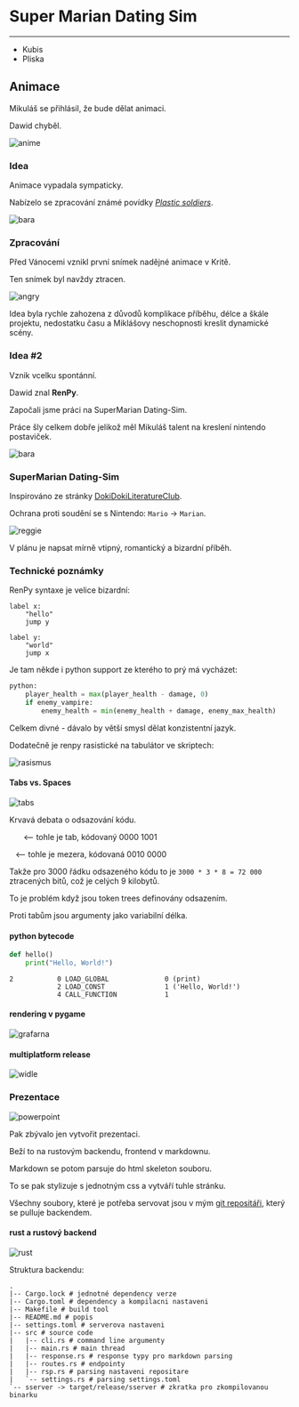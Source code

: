 # Super Marian Dating Sim
---------------------------------
+ Kubis
+ Pliska

## Animace

Mikuláš se přihlásil, že bude dělat animaci.

Dawid chyběl.

![anime](anime.jpg)

### Idea

Animace vypadala sympaticky.

Nabízelo se zpracování známé povídky [*Plastic soldiers*](https://docs.google.com/document/d/1-aIxD_GheagFxuDhVp_X0G1NvYPB8MfaCgDtlZa69qw).

![bara](bullets.jpg)

### Zpracování

Před Vánocemi vznikl první snímek nadějné animace v Kritě.

Ten snímek byl navždy ztracen.

![angry](angry.jpg)

Idea byla rychle zahozena z důvodů komplikace příběhu, délce a škále projektu, nedostatku času a Miklášovy neschopnosti kreslit dynamické scény.

### Idea #2

Vznik vcelku spontánní.

Dawid znal **RenPy**.

Započali jsme práci na SuperMarian Dating-Sim.

Práce šly celkem dobře jelikož měl Mikuláš talent na kreslení nintendo postaviček.

![bara](bara.png)

### SuperMarian Dating-Sim

Inspirováno ze stránky [DokiDokiLiteratureClub](https://ddlc.moe).

Ochrana proti soudění se s Nintendo: `Mario` -> `Marian`.

![reggie](reggie.jpg)

V plánu je napsat mírně vtipný, romantický a bizardní příběh.

### Technické poznámky

RenPy syntaxe je velice bizardní:
```renpy
label x:
	"hello"
	jump y

label y:
	"world"
	jump x
```
Je tam někde i python support ze kterého to prý má vycházet:
```python
python:
    player_health = max(player_health - damage, 0)
    if enemy_vampire:
        enemy_health = min(enemy_health + damage, enemy_max_health)
```
Celkem divné - dávalo by větší smysl dělat konzistentní jazyk.

Dodatečně je renpy rasistické na tabulátor ve skriptech:

![rasismus](rasismus.png)

#### Tabs vs. Spaces

![tabs](tabs.jpg)

Krvavá debata o odsazování kódu.

`	` <-- tohle je tab, kódovaný 0000 1001

` `   <-- tohle je mezera, kódovaná 0010 0000

Takže pro 3000 řádku odsazeného kódu to je
`3000 * 3 * 8 = 72 000` ztracených bitů, což je celých 9 kilobytů.

To je problém když jsou token trees definovány odsazením.

Proti tabům jsou argumenty jako variabilní délka.

#### python bytecode

```python
def hello()
    print("Hello, World!")
```

```
2           0 LOAD_GLOBAL              0 (print)
            2 LOAD_CONST               1 ('Hello, World!')
            4 CALL_FUNCTION            1
```

#### rendering v pygame

![grafarna](grafarna.png)

#### multiplatform release

![widle](widle.jpg)

### Prezentace

![powerpoint](powerpoint.jpg)

Pak zbývalo jen vytvořit prezentaci.

Beží to na rustovým backendu, frontend v markdownu.

Markdown se potom parsuje do html skeleton souboru.

To se pak stylizuje s jednotným css a vytváří tuhle stránku.

Všechny soubory, které je potřeba servovat jsou v mým [git repositáři](https://github.com/Dawidkubis/test),
 který se pulluje backendem.

#### rust a rustový backend

![rust](rust.jpg)


Struktura backendu:
```
.
|-- Cargo.lock # jednotné dependency verze
|-- Cargo.toml # dependency a kompilacni nastaveni
|-- Makefile # build tool
|-- README.md # popis
|-- settings.toml # serverova nastaveni
|-- src # source code
|   |-- cli.rs # command line argumenty
|   |-- main.rs # main thread
|   |-- response.rs # response typy pro markdown parsing
|   |-- routes.rs # endpointy
|   |-- rsp.rs # parsing nastaveni repositare
|   `-- settings.rs # parsing settings.toml
`-- sserver -> target/release/sserver # zkratka pro zkompilovanou binarku
```
